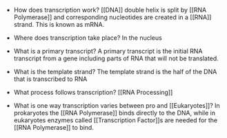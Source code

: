 - How does transcription work?
	[[DNA]] double helix is split by [[RNA Polymerase]] and corresponding nucleotides are created in a [[RNA]] strand. This is known as mRNA.
- Where does transcription take place?
	In the nucleus
- What is a primary transcript?
	A primary transcript is the initial RNA transcript from a gene including parts of RNA that will not be translated.
- What is the template strand?
	The template strand is the half of the DNA that is transcribed to RNA
- What process follows transcription?
	[[RNA Processing]]

- What is one way transcription varies between pro and [[Eukaryotes]]?
	In prokaryotes the [[RNA Polymerase]] binds directly to the DNA, while in eukaryotes enzymes called [[Transcription Factor]]s are needed for the [[RNA Polymerase]] to bind.
